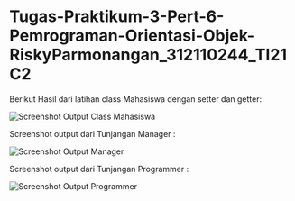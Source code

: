 # Tugas-Praktikum-3-Pert-6-Pemrograman-Orientasi-Objek-RiskyParmonangan_312110244_TI21C2

Berikut Hasil dari latihan class Mahasiswa dengan setter dan getter:

![Screenshot Output Class Mahasiswa](https://user-images.githubusercontent.com/116358507/199970730-1e606ac2-98ad-4c25-bfe9-1d5043325c5c.png)


Screenshot output dari Tunjangan Manager :

![Screenshot Output Manager](https://user-images.githubusercontent.com/116358507/199983036-96528108-dbdc-4097-8b86-52f4481e056e.png)


Screenshot output dari Tunjangan Programmer :

![Screenshot Output Programmer](https://user-images.githubusercontent.com/116358507/199983082-c792eef6-7e2f-43da-b515-b3e8a4b007dc.png)
